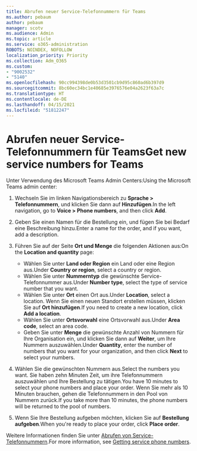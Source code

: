 ```yaml
---
title: Abrufen neuer Service-Telefonnummern für Teams
ms.author: pebaum
author: pebaum
manager: scotv
ms.audience: Admin
ms.topic: article
ms.service: o365-administration
ROBOTS: NOINDEX, NOFOLLOW
localization_priority: Priority
ms.collection: Adm_O365
ms.custom:
- "9002532"
- "5140"
ms.openlocfilehash: 90cc994398de0b53d3501cb9d95c860ad6b397d9
ms.sourcegitcommit: 8bc60ec34bc1e40685e3976576e04a2623f63a7c
ms.translationtype: HT
ms.contentlocale: de-DE
ms.lasthandoff: 04/15/2021
ms.locfileid: "51812247"
---
```

# <a name="get-new-service-numbers-for-teams"></a><span data-ttu-id="d9612-102">Abrufen neuer Service-Telefonnummern für Teams</span><span class="sxs-lookup"><span data-stu-id="d9612-102">Get new service numbers for Teams</span></span>

<span data-ttu-id="d9612-103">Unter Verwendung des Microsoft Teams Admin Centers:</span><span class="sxs-lookup"><span data-stu-id="d9612-103">Using the Microsoft Teams admin center:</span></span>

1. <span data-ttu-id="d9612-104">Wechseln Sie im linken Navigationsbereich zu **Sprache > Telefonnummern**, und klicken Sie dann auf **Hinzufügen**.</span><span class="sxs-lookup"><span data-stu-id="d9612-104">In the left navigation, go to **Voice > Phone numbers**, and then click **Add**.</span></span>
2. <span data-ttu-id="d9612-105">Geben Sie einen Namen für die Bestellung ein, und fügen Sie bei Bedarf eine Beschreibung hinzu.</span><span class="sxs-lookup"><span data-stu-id="d9612-105">Enter a name for the order, and if you want, add a description.</span></span>
3. <span data-ttu-id="d9612-106">Führen Sie auf der Seite **Ort und Menge** die folgenden Aktionen aus:</span><span class="sxs-lookup"><span data-stu-id="d9612-106">On the **Location and quantity** page:</span></span>

    - <span data-ttu-id="d9612-107">Wählen Sie unter **Land oder Region** ein Land oder eine Region aus.</span><span class="sxs-lookup"><span data-stu-id="d9612-107">Under **Country or region**, select a country or region.</span></span>
    - <span data-ttu-id="d9612-108">Wählen Sie unter **Nummerntyp** die gewünschte Service-Telefonnummer aus.</span><span class="sxs-lookup"><span data-stu-id="d9612-108">Under **Number type**, select the type of service number that you want.</span></span>
    - <span data-ttu-id="d9612-109">Wählen Sie unter **Ort** einen Ort aus.</span><span class="sxs-lookup"><span data-stu-id="d9612-109">Under **Location**, select a location.</span></span> <span data-ttu-id="d9612-110">Wenn Sie einen neuen Standort erstellen müssen, klicken Sie auf **Ort hinzufügen**.</span><span class="sxs-lookup"><span data-stu-id="d9612-110">If you need to create a new location, click **Add a location**.</span></span>
    - <span data-ttu-id="d9612-111">Wählen Sie unter **Ortsvorwahl** eine Ortsvorwahl aus.</span><span class="sxs-lookup"><span data-stu-id="d9612-111">Under **Area code**, select an area code.</span></span>
    - <span data-ttu-id="d9612-112">Geben Sie unter **Menge** die gewünschte Anzahl von Nummern für Ihre Organisation ein, und klicken Sie dann auf **Weiter**, um Ihre Nummern auszuwählen.</span><span class="sxs-lookup"><span data-stu-id="d9612-112">Under **Quantity**, enter the number of numbers that you want for your organization, and then click **Next** to select your numbers.</span></span>
    
4. <span data-ttu-id="d9612-113">Wählen Sie die gewünschten Nummern aus.</span><span class="sxs-lookup"><span data-stu-id="d9612-113">Select the numbers you want.</span></span> <span data-ttu-id="d9612-114">Sie haben zehn Minuten Zeit, um ihre Telefonnummern auszuwählen und Ihre Bestellung zu tätigen.</span><span class="sxs-lookup"><span data-stu-id="d9612-114">You have 10 minutes to select your phone numbers and place your order.</span></span> <span data-ttu-id="d9612-115">Wenn Sie mehr als 10 Minuten brauchen, gehen die Telefonnummern in den Pool von Nummern zurück.</span><span class="sxs-lookup"><span data-stu-id="d9612-115">If you take more than 10 minutes, the phone numbers will be returned to the pool of numbers.</span></span>
5. <span data-ttu-id="d9612-116">Wenn Sie Ihre Bestellung aufgeben möchten, klicken Sie auf **Bestellung aufgeben**.</span><span class="sxs-lookup"><span data-stu-id="d9612-116">When you're ready to place your order, click **Place order**.</span></span>

<span data-ttu-id="d9612-117">Weitere Informationen finden Sie unter [Abrufen von Service-Telefonnummern](https://docs.microsoft.com/microsoftteams/getting-service-phone-numbers).</span><span class="sxs-lookup"><span data-stu-id="d9612-117">For more information, see [Getting service phone numbers](https://docs.microsoft.com/microsoftteams/getting-service-phone-numbers).</span></span>
